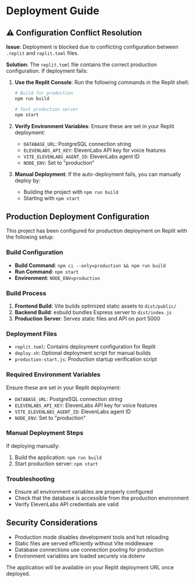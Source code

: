 # Deployment Guide

## ⚠️ Configuration Conflict Resolution

**Issue**: Deployment is blocked due to conflicting configuration between `.replit` and `replit.toml` files.

**Solution**: The `replit.toml` file contains the correct production configuration. If deployment fails:

1. **Use the Replit Console**: Run the following commands in the Replit shell:
   ```bash
   # Build for production
   npm run build
   
   # Test production server
   npm start
   ```

2. **Verify Environment Variables**: Ensure these are set in your Replit deployment:
   - `DATABASE_URL`: PostgreSQL connection string
   - `ELEVENLABS_API_KEY`: ElevenLabs API key for voice features
   - `VITE_ELEVENLABS_AGENT_ID`: ElevenLabs agent ID
   - `NODE_ENV`: Set to "production"

3. **Manual Deployment**: If the auto-deployment fails, you can manually deploy by:
   - Building the project with `npm run build`
   - Starting with `npm start`

## Production Deployment Configuration

This project has been configured for production deployment on Replit with the following setup:

### Build Configuration
- **Build Command**: `npm ci --only=production && npm run build`
- **Run Command**: `npm start`
- **Environment**: `NODE_ENV=production`

### Build Process
1. **Frontend Build**: Vite builds optimized static assets to `dist/public/`
2. **Backend Build**: esbuild bundles Express server to `dist/index.js`
3. **Production Server**: Serves static files and API on port 5000

### Deployment Files
- `replit.toml`: Contains deployment configuration for Replit
- `deploy.sh`: Optional deployment script for manual builds
- `production-start.js`: Production startup verification script

### Required Environment Variables
Ensure these are set in your Replit deployment:
- `DATABASE_URL`: PostgreSQL connection string
- `ELEVENLABS_API_KEY`: ElevenLabs API key for voice features
- `VITE_ELEVENLABS_AGENT_ID`: ElevenLabs agent ID
- `NODE_ENV`: Set to "production"

### Manual Deployment Steps
If deploying manually:
1. Build the application: `npm run build`
2. Start production server: `npm start`

### Troubleshooting
- Ensure all environment variables are properly configured
- Check that the database is accessible from the production environment
- Verify ElevenLabs API credentials are valid

## Security Considerations
- Production mode disables development tools and hot reloading
- Static files are served efficiently without Vite middleware
- Database connections use connection pooling for production
- Environment variables are loaded securely via dotenv

The application will be available on your Replit deployment URL once deployed.